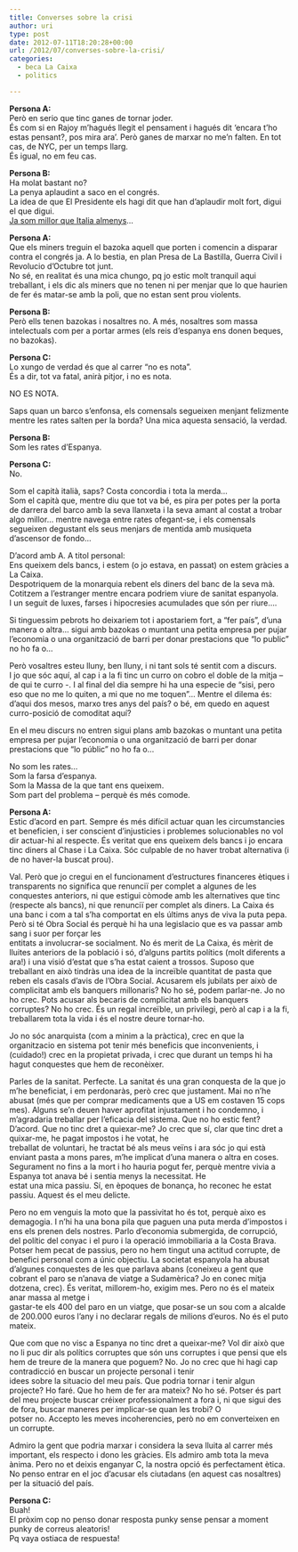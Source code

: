 ```yaml
---
title: Converses sobre la crisi
author: uri
type: post
date: 2012-07-11T18:20:28+00:00
url: /2012/07/converses-sobre-la-crisi/
categories:
  - beca La Caixa
  - politics

---
```

**Persona A:**  
Però en serio que tinc ganes de tornar joder.  
És com si en Rajoy m&#8217;hagués llegit el pensament i hagués dit &#8216;encara t&#8217;ho estas pensant?, pos mira ara&#8217;. Però ganes de marxar no me&#8217;n falten. En tot cas, de NYC, per un temps llarg.  
És igual, no em feu cas.

**Persona B:**  
Ha molat bastant no?  
La penya aplaudint a saco en el congrés.  
La idea de que El Presidente els hagi dit que han d&#8217;aplaudir molt fort, digui el que digui.  
[Ja som millor que Italia almenys][1]&#8230;

**Persona A:**  
Que els miners treguin el bazoka aquell que porten i comencin a disparar contra el congrés ja. A lo bestia, en plan Presa de La Bastilla, Guerra Civil i Revolucio d&#8217;Octubre tot junt.  
No sé, en realitat és una mica chungo, pq jo estic molt tranquil aqui treballant, i els dic als miners que no tenen ni per menjar que lo que haurien de fer és matar-se amb la poli, que no estan sent prou violents.

**Persona B:**  
Però ells tenen bazokas i nosaltres no. A més, nosaltres som massa intelectuals com per a portar armes (els reis d&#8217;espanya ens donen beques, no bazokas).

**Persona C:**  
Lo xungo de verdad és que al carrer &#8220;no es nota&#8221;.  
És a dir, tot va fatal, anirà pitjor, i no es nota.

NO ES NOTA.

Saps quan un barco s&#8217;enfonsa, els comensals segueixen menjant felizmente mentre les rates salten per la borda? Una mica aquesta sensació, la verdad.

**Persona B:**  
Som les rates d&#8217;Espanya.

**Persona C:**  
No.

Som el capità italià, saps? Costa concordia i tota la merda&#8230;  
Som el capità que, mentre diu que tot va bé, es pira per potes per la porta de darrera del barco amb la seva llanxeta i la seva amant al costat a trobar algo millor&#8230; mentre navega entre rates ofegant-se, i els comensals segueixen degustant els seus menjars de mentida amb musiqueta d&#8217;ascensor de fondo&#8230;

D&#8217;acord amb A. A titol personal:  
Ens queixem dels bancs, i estem (o jo estava, en passat) on estem gràcies a La Caixa.  
Despotriquem de la monarquia rebent els diners del banc de la seva mà.  
Cotitzem a l&#8217;estranger mentre encara podriem viure de sanitat espanyola.  
I un seguit de luxes, farses i hipocresies acumulades que són per riure&#8230;.

Si tinguessim pebrots ho deixariem tot i apostariem fort, a &#8220;fer país&#8221;, d&#8217;una manera o altra&#8230; sigui amb bazokas o muntant una petita empresa per pujar l&#8217;economia o una organització de barri per donar prestacions que &#8220;lo public&#8221; no ho fa o&#8230;

Però vosaltres esteu lluny, ben lluny, i ni tant sols té sentit com a discurs.  
I jo que sóc aquí, al cap i a la fi tinc un curro on cobro el doble de la mitja &#8211; de qui te curro -. I al final del dia sempre hi ha una especie de &#8220;sisi, pero eso que no me lo quiten, a mi que no me toquen&#8221;&#8230; Mentre el dilema és: d&#8217;aqui dos mesos, marxo tres anys del país? o bé, em quedo en aquest curro-posició de comoditat aquí?

En el meu discurs no entren sigui plans amb bazokas o muntant una petita empresa per pujar l&#8217;economia o una organització de barri per donar prestacions que &#8220;lo públic&#8221; no ho fa o&#8230;

No som les rates&#8230;  
Som la farsa d&#8217;espanya.  
Som la Massa de la que tant ens queixem.  
Som part del problema &#8211; perquè és més comode.

**Persona A:**  
Estic d&#8217;acord en part. Sempre és més difícil actuar quan les circumstancies et beneficien, i ser conscient d&#8217;injusticies i problemes solucionables no vol dir actuar-hi al respecte. És veritat que ens queixem dels bancs i jo encara tinc diners al Chase i La Caixa. Sóc culpable de no haver trobat alternativa (i de no haver-la buscat prou).

Val. Però que jo cregui en el funcionament d&#8217;estructures financeres ètiques i transparents no significa que renunciï per complet a algunes de les conquestes anteriors, ni que estigui còmode amb les alternatives que tinc (respecte als bancs), ni que renunciï per complet als diners. La Caixa és una banc i com a tal s&#8217;ha comportat en els últims anys de viva la puta pepa. Però si té Obra Social és perquè hi ha una legislacio que es va passar amb sang i suor per forçar les  
entitats a involucrar-se socialment. No és merit de La Caixa, és mèrit de lluites anteriors de la població i só, d&#8217;alguns partits polítics (molt diferents a ara!) i una visió d&#8217;estat que s&#8217;ha estat caient a trossos. Suposo que treballant en això tindràs una idea de la increïble quantitat de pasta que reben els casals d&#8217;avis de l&#8217;Obra Social. Acusarem els jubilats per això de complicitat amb els banquers millonaris? No ho sé, podem parlar-ne. Jo no ho crec. Pots acusar als becaris de complicitat amb els banquers corruptes? No ho crec. És un regal increïble, un privilegi, però al cap i a la fi, treballarem tota la vida i és el nostre deure tornar-ho.

Jo no sóc anarquista (com a minim a la pràctica), crec en que la organitzacio en sistema pot tenir més beneficis que inconvenients, i (cuidado!) crec en la propietat privada, i crec que durant un temps hi ha hagut conquestes que hem de reconèixer.

Parles de la sanitat. Perfecte. La sanitat és una gran conquesta de la que jo m&#8217;he beneficiat, i em perdonaràs, però crec que justament. Mai no n&#8217;he abusat (més que per comprar medicaments que a US em costaven 15 cops mes). Alguns se&#8217;n deuen haver aprofitat injustament i ho condemno, i m&#8217;agradaria treballar per l&#8217;eficacia del sistema. Que no ho estic fent? D&#8217;acord. Que no tinc dret a quiexar-me? Jo crec que sí, clar que tinc dret a quixar-me, he pagat impostos i he votat, he  
treballat de voluntari, he tractat bé als meus veïns i ara sóc jo qui està enviant pasta a mons pares, m&#8217;he implicat d&#8217;una manera o altra en coses. Segurament no fins a la mort i ho hauria pogut fer, perquè mentre vivia a Espanya tot anava bé i sentia menys la necessitat. He  
estat una mica passiu. Sí, en èpoques de bonança, ho reconec he estat passiu. Aquest és el meu delicte.

Pero no em venguis la moto que la passivitat ho és tot, perquè aixo es demagogia. I n&#8217;hi ha una bona pila que paguen una puta merda d&#8217;impostos i ens els prenen dels nostres. Parlo d&#8217;economia submergida, de corrupció, del polític del conyac i el puro i la operació immobiliaria a la Costa Brava. Potser hem pecat de passius, pero no hem tingut una actitud corrupte, de benefici personal com a únic objectiu. La societat espanyola ha abusat d&#8217;algunes conquestes de les que parlava abans (coneixeu a gent que cobrant el paro se n&#8217;anava de viatge a Sudamèrica? Jo en conec mitja dotzena, crec). És veritat, millorem-ho, exigim mes. Pero no és el mateix anar massa al metge i  
gastar-te els 400 del paro en un viatge, que posar-se un sou com a alcalde de 200.000 euros l&#8217;any i no declarar regals de milions d&#8217;euros. No és el puto mateix.

Que com que no visc a Espanya no tinc dret a queixar-me? Vol dir això que no li puc dir als polítics corruptes que són uns corruptes i que pensi que els hem de treure de la manera que poguem? No. Jo no crec que hi hagi cap contradicció en buscar un projecte personal i tenir  
idees sobre la situacio del meu país. Que podria tornar i tenir algun projecte? Ho faré. Que ho hem de fer ara mateix? No ho sé. Potser és part del meu projecte buscar créixer professionalment a fora i, ni que sigui des de fora, buscar maneres per implicar-se quan les trobi? O  
potser no. Accepto les meves incoherencies, però no em converteixen en un corrupte.

Admiro la gent que podria marxar i considera la seva lluita al carrer més important, els respecto i dono les gràcies. Els admiro amb tota la meva ànima. Pero no et deixis enganyar C, la nostra opció és perfectament ètica. No penso entrar en el joc d&#8217;acusar els ciutadans (en aquest cas nosaltres) per la situació del país.

**Persona C:**  
Buah!  
El pròxim cop no penso donar resposta punky sense pensar a moment punky de correus aleatoris!  
Pq vaya ostiaca de respuesta!

 [1]: http://www.elperiodico.com/es/noticias/politica/lagrimas-ministra-italiana-frente-aplausos-del-2059622